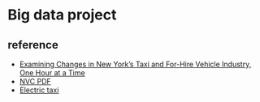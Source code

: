 # Big data project 
## reference

- [Examining Changes in New York’s Taxi and For-Hire Vehicle Industry, One Hour at a Time](https://medium.com/@NYCTLC/factbook-deep-dive-1-e4dd57075945)
- [NVC PDF](https://www.nyc.gov/assets/tlc/downloads/pdf/taxi_strategic_plan_2022.pdf)
- [Electric taxi](https://www.nyc.gov/assets/tlc/downloads/pdf/electric_taxi_task_force_report_20131231.pdf)